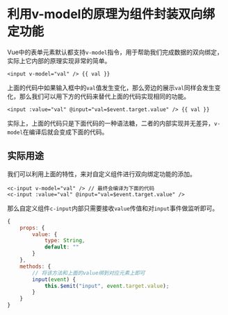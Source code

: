 # 利用v-model的原理为组件封装双向绑定功能

Vue中的表单元素默认都支持`v-model`指令，用于帮助我们完成数据的双向绑定，实际上它内部的原理实现非常的简单。

```vue
<input v-model="val" /> {{ val }}
```

上面的代码中如果输入框中的`val`值发生变化，那么旁边的展示`val`同样会发生变化，那么我们可以用下方的代码来替代上面的代码实现相同的功能。

```vue
<input :value="val" @input="val=$event.target.value" /> {{ val }}
```

实际上，上面的代码只是下面代码的一种语法糖，二者的内部实现并无差异，`v-model`在编译后就会变成下面的代码。



## 实际用途

我们可以利用上面的特性，来对自定义组件进行双向绑定功能的添加。

```vue
<c-input v-model="val" /> // 最终会编译为下面的代码
<c-input :value="val" @input="val=$event.target.value" />
```

那么自定义组件`c-input`内部只需要接收`value`传值和对`input`事件做监听即可。

```js
{
    props: {
        value: {
            type: String,
            default: ""
        }
    },
    methods: {
        // 将该方法和上面的value绑到对应元素上即可
        input(event) {
            this.$emit("input", event.target.value);
        }
    }
}
```

